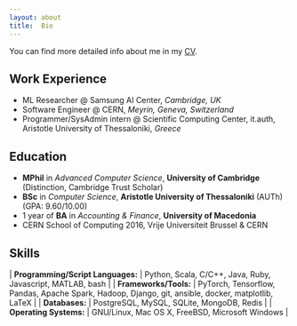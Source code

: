 ```yaml
---
layout: about
title:  Bio
---
```


You can find more detailed info about me in my [CV](https://drive.google.com/file/d/1i5EPeGJgp3XvV_CsQfDgLoqbW0LlUdJX/view).

## Work Experience

* ML Researcher @ Samsung AI Center, _Cambridge, UK_
* Software Engineer @ CERN, _Meyrin, Geneva, Switzerland_
* Programmer/SysAdmin intern @ Scientific Computing Center, it.auth, Aristotle University of Thessaloniki, _Greece_

## Education

* **MPhil** in _Advanced Computer Science_, **University of Cambridge** (Distinction, Cambridge Trust Scholar)
* **BSc** in _Computer Science_, **Aristotle University of Thessaloniki** (AUTh) (GPA: 9.60/10.00)
* 1 year of **BA** in _Accounting & Finance_, **University of Macedonia**
* CERN School of Computing 2016, Vrije Universiteit Brussel & CERN

## Skills

| **Programming/Script Languages:** | Python, Scala, C/C++, Java, Ruby, Javascript, MATLAB, bash |
| **Frameworks/Tools:** | PyTorch, Tensorflow, Pandas, Apache Spark, Hadoop, Django, git, ansible, docker, matplotlib, LaTeX | 
| **Databases:** | PostgreSQL, MySQL, SQLite, MongoDB, Redis | 
| **Operating Systems:** | GNU/Linux, Mac OS X, FreeBSD, Microsoft Windows |